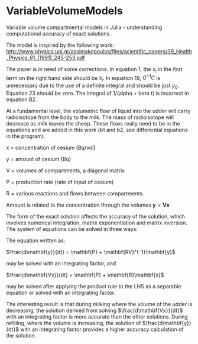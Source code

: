 # VariableVolumeModels
Variable volume compartmental models in Julia - understanding computational accuracy of exact solutions.

The model is inspired by the following work: http://www.physics.uoi.gr/assimakopoulos/files/scientific_papers/39_Health_Physics_61_(1991)_245-253.pdf

The paper is in need of some corrections.  In equation 1, the $x_i$ in the first term on the right hand side should be $x_j$.  In equation 19, $G^{-1}C$ is unnecessary due to the use of a definite integral and should be just $y_0$.  Equation 23 should be zero.  The integral of 1/(alpha + beta t) is incorrect in equation B2.

At a fundamental level, the volumetric flow of liquid into the udder will carry radioisotope from the body to the milk.  The mass of radioisotope will decrease as milk leaves the sheep.  These flows really need to be in the equations and are added in this work (b1 and b2, see differential equations in the program).

x = concentration of cesium (Bq/vol)

y = amount of cesium (Bq)

V = volumes of compartments, a diagonal matrix

P = production rate (rate of input of cesium)

R = various reactions and flows between compartments

Amount is related to the concentration through the volumes
$\mathbf{y} = \mathbf{Vx}$

The form of the exact solution affects the accuracy of the solution, which involves numerical integration, matrix exponentiation and matrix inversion.  The system of equations can be solved in three ways:



The equation written as:

$\frac{d\mathbf{y}}{dt} = \mathbf{P} + \mathbf{RV}^{-1}\mathbf{y}$

may be solved with an integrating factor, and

$\frac{d\mathbf{Vx}}{dt} = \mathbf{P} + \mathbf{R}\mathbf{x}$

may be solved after applying the product rule to the LHS as a separable equation or solved with an integrating factor.

The interesting result is that during milking where the volume of the udder is decreasing, the solution derived from solving $\frac{d\mathbf{Vx}}{dt}$ with an integrating factor is more accurate than the other solutions.  During refilling, where the volume is increasing, the solution of $\frac{d\mathbf{y}}{dt}$ with an integrating factor provides a higher accuracy calculation of the solution.


